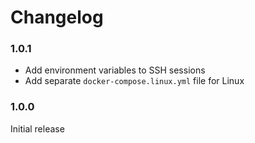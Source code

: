 # Changelog

### 1.0.1

* Add environment variables to SSH sessions
* Add separate `docker-compose.linux.yml` file for Linux

### 1.0.0

Initial release